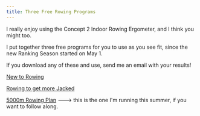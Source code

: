 ```yaml
---
title: Three Free Rowing Programs
---
```


I really enjoy using the Concept 2 Indoor Rowing Ergometer, and I think you might too. 

I put together three free programs for you to use as you see fit, since the new Ranking Season started on May 1. 

If you download any of these and use, send me an email with your results! 

[New to Rowing](/Erging%20for%20Newbs_%20an%208%20week%20introduction.pdf)

[Rowing to get more Jacked](/Rowing%20for%20Jacked-itude.pdf)

[5000m Rowing Plan](/5000m%20Row%20Plan.pdf) ---> this is the one I'm running this summer, if you want to follow along.